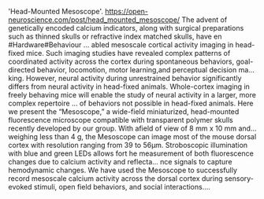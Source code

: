 'Head-Mounted Mesoscope'. https://open-neuroscience.com/post/head_mounted_mesoscope/
The  advent  of  genetically encoded  calcium  indicators,  along  with  surgical  preparations  such  as thinned skulls or refractive index matched skulls, have en #Hardware#Behaviour ...
abled mesoscale cortical activity imaging in head-fixed mice. Such imaging studies have revealed complex patterns of coordinated activity across  the cortex during  spontaneous  behaviors,  goal-directed  behavior,  locomotion,  motor learning,and perceptual decision ma...
king. However, neural activity during unrestrained behavior significantly  differs from neural  activity in head-fixed  animals. Whole-cortex  imaging  in  freely behaving  mice  will  enable  the  study  of  neural  activity  in  a  larger,  more  complex  repertoire  ...
of behaviors  not  possible  in  head-fixed  animals. Here  we present  the “Mesoscope,”  a  wide-field miniaturized, head-mounted fluorescence microscope compatible with transparent polymer skulls recently developed by our group. With afield of view of 8 mm x 10 mm and...
 weighing less than 4 g, the Mesoscope can image most of the mouse dorsal cortex with resolution ranging from 39 to 56μm. Stroboscopic illumination with blue and green LEDs allows fort he measurement of both fluorescence changes  due  to calcium  activity  and  reflecta...
nce  signals to  capture hemodynamic changes. We have used the Mesoscope to successfully record mesoscale calcium activity across the dorsal cortex during sensory-evoked stimuli, open field behaviors, and social interactions....
